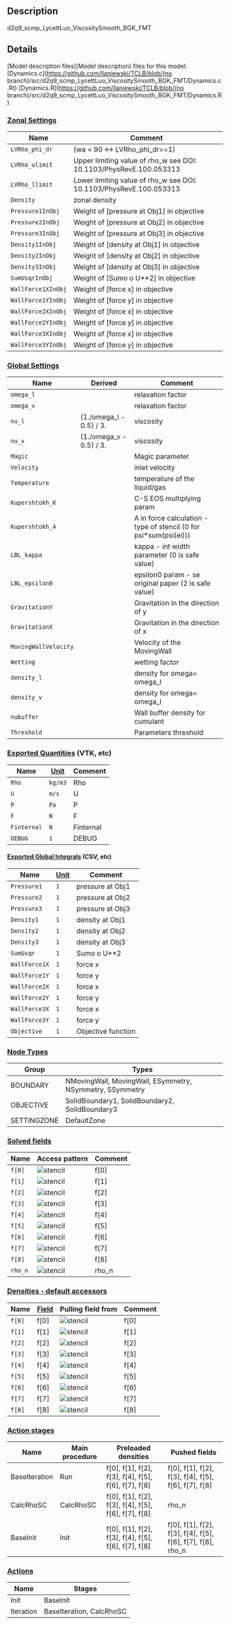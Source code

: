 

## Description
d2q9_scmp_LycettLuo_ViscositySmooth_BGK_FMT


## Details
[Model description files](Model description) files for this model:
[Dynamics.c](https://github.com/llaniewski/TCLB/blob/(no branch)/src/d2q9_scmp_LycettLuo_ViscositySmooth_BGK_FMT/Dynamics.c.Rt)
[Dynamics.R](https://github.com/llaniewski/TCLB/blob/(no branch)/src/d2q9_scmp_LycettLuo_ViscositySmooth_BGK_FMT/Dynamics.R)

### [Zonal Settings](Settings)

| Name | Comment |
| --- | --- |
|`LVRho_phi_dr`|(wa < 90 <-> LVRho_phi_dr>=1) |  (wa > 90 <-> LVRho_phi_dr>=0) Wetting toning parameter, see DOI: 10.1103/PhysRevE.100.053313|
|`LVRho_ulimit`|Upper limiting value of rho_w see DOI: 10.1103/PhysRevE.100.053313|
|`LVRho_llimit`|Lower limiting value of rho_w see DOI: 10.1103/PhysRevE.100.053313|
|`Density`|zonal density|
|`Pressure1InObj`|Weight of [pressure at Obj1] in objective|
|`Pressure2InObj`|Weight of [pressure at Obj2] in objective|
|`Pressure3InObj`|Weight of [pressure at Obj3] in objective|
|`Density1InObj`|Weight of [density at Obj1] in objective|
|`Density2InObj`|Weight of [density at Obj2] in objective|
|`Density3InObj`|Weight of [density at Obj3] in objective|
|`SumUsqrInObj`|Weight of [Sumo o U**2] in objective|
|`WallForce1XInObj`|Weight of [force x] in objective|
|`WallForce1YInObj`|Weight of [force y] in objective|
|`WallForce2XInObj`|Weight of [force x] in objective|
|`WallForce2YInObj`|Weight of [force y] in objective|
|`WallForce3XInObj`|Weight of [force x] in objective|
|`WallForce3YInObj`|Weight of [force y] in objective|


### [Global Settings](Settings)

| Name | Derived | Comment |
| --- | --- | --- |
|`omega_l`||relaxation factor|
|`omega_v`||relaxation factor|
|`nu_l`|(1./omega_l - 0.5) / 3.|viscosity|
|`nu_v`|(1./omega_v - 0.5) / 3.|viscosity|
|`Magic`||Magic parameter|
|`Velocity`||inlet velocity|
|`Temperature`||temperature of the liquid/gas|
|`Kupershtokh_K`||C-S EOS multiplying param|
|`Kupershtokh_A`||A in force calculation - type of stencil (0 for psi*sum(psi(ei)))|
|`LBL_kappa`||kappa - int width parameter (0 is safe value)|
|`LBL_epsilon0`||epsilon0 param - se original paper (2 is safe value)|
|`GravitationY`||Gravitation in the direction of y|
|`GravitationX`||Gravitation in the direction of x|
|`MovingWallVelocity`||Velocity of the MovingWall|
|`Wetting`||wetting factor|
|`density_l`||density for omega= omega_l|
|`density_v`||density for omega= omega_l|
|`nubuffer`||Wall buffer density for cumulant|
|`Threshold`||Parameters threshold|

### [Exported Quantities](Quantities) (VTK, etc)

| Name | [Unit](Units) | Comment |
| --- | --- | --- |
|`Rho`|`kg/m3`|Rho|
|`U`|`m/s`|U|
|`P`|`Pa`|P|
|`F`|`N`|F|
|`Finternal`|`N`|Finternal|
|`DEBUG`|`1`|DEBUG|

#### [Exported Global Integrals](Globals) (CSV, etc)

| Name | [Unit](Units) | Comment |
| --- | --- | --- |
|`Pressure1`|`1`|pressure at Obj1|
|`Pressure2`|`1`|pressure at Obj2|
|`Pressure3`|`1`|pressure at Obj3|
|`Density1`|`1`|density at Obj1|
|`Density2`|`1`|density at Obj2|
|`Density3`|`1`|density at Obj3|
|`SumUsqr`|`1`|Sumo o U**2|
|`WallForce1X`|`1`|force x|
|`WallForce1Y`|`1`|force y|
|`WallForce2X`|`1`|force x|
|`WallForce2Y`|`1`|force y|
|`WallForce3X`|`1`|force x|
|`WallForce3Y`|`1`|force y|
|`Objective`|`1`|Objective function|

### [Node Types](Node-Types)

| Group | Types |
| --- | --- |
|BOUNDARY|NMovingWall, MovingWall, ESymmetry, NSymmetry, SSymmetry|
|OBJECTIVE|SolidBoundary1, SolidBoundary2, SolidBoundary3|
|SETTINGZONE|DefaultZone|

### [Solved fields](Fields)

| Name | Access pattern | Comment |
| --- | --- | --- |
|`f[0]`|![stencil](/images/st_a1p0p0p0p0p0p0.png)|f[0]|
|`f[1]`|![stencil](/images/st_a1n1p0p0n1p0p0.png)|f[1]|
|`f[2]`|![stencil](/images/st_a1p0n1p0p0n1p0.png)|f[2]|
|`f[3]`|![stencil](/images/st_a1p1p0p0p1p0p0.png)|f[3]|
|`f[4]`|![stencil](/images/st_a1p0p1p0p0p1p0.png)|f[4]|
|`f[5]`|![stencil](/images/st_a1n1n1p0n1n1p0.png)|f[5]|
|`f[6]`|![stencil](/images/st_a1p1n1p0p1n1p0.png)|f[6]|
|`f[7]`|![stencil](/images/st_a1p1p1p0p1p1p0.png)|f[7]|
|`f[8]`|![stencil](/images/st_a1n1p1p0n1p1p0.png)|f[8]|
|`rho_n`|![stencil](/images/st_a1n1n1p0p1p1p0.png)|rho_n|

### [Densities - default accessors](Densities)

| Name | [Field](Fields) | Pulling field from | Comment |
| --- | --- | --- | --- |
|`f[0]`|f[0]|![stencil](/images/st_a1p0p0p0p0p0p0.png)|f[0]|
|`f[1]`|f[1]|![stencil](/images/st_a1p1p0p0p1p0p0.png)|f[1]|
|`f[2]`|f[2]|![stencil](/images/st_a1p0p1p0p0p1p0.png)|f[2]|
|`f[3]`|f[3]|![stencil](/images/st_a1n1p0p0n1p0p0.png)|f[3]|
|`f[4]`|f[4]|![stencil](/images/st_a1p0n1p0p0n1p0.png)|f[4]|
|`f[5]`|f[5]|![stencil](/images/st_a1p1p1p0p1p1p0.png)|f[5]|
|`f[6]`|f[6]|![stencil](/images/st_a1n1p1p0n1p1p0.png)|f[6]|
|`f[7]`|f[7]|![stencil](/images/st_a1n1n1p0n1n1p0.png)|f[7]|
|`f[8]`|f[8]|![stencil](/images/st_a1p1n1p0p1n1p0.png)|f[8]|

### [Action stages](Stages)

| Name | Main procedure | Preloaded densities | Pushed fields |
| --- | --- | --- | --- |
|BaseIteration|Run|f[0], f[1], f[2], f[3], f[4], f[5], f[6], f[7], f[8]|f[0], f[1], f[2], f[3], f[4], f[5], f[6], f[7], f[8]|
|CalcRhoSC|CalcRhoSC|f[0], f[1], f[2], f[3], f[4], f[5], f[6], f[7], f[8]|rho_n|
|BaseInit|Init|f[0], f[1], f[2], f[3], f[4], f[5], f[6], f[7], f[8]|f[0], f[1], f[2], f[3], f[4], f[5], f[6], f[7], f[8], rho_n|


### [Actions](Stages)

| Name | Stages |
| --- | --- |
|Init|BaseInit|
|Iteration|BaseIteration, CalcRhoSC|

